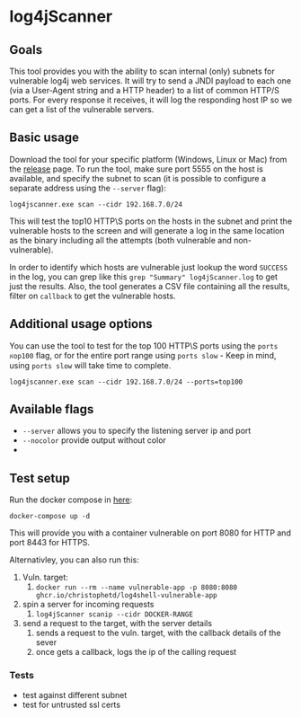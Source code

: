 # log4jScanner

## Goals

This tool provides you with the ability to scan internal (only) subnets for vulnerable log4j web services. It will try to send a JNDI payload to each one (via a User-Agent string and a HTTP header) to a list of common HTTP/S ports. 
For every response it receives, it will log the responding host IP so we can get a list of the vulnerable servers. 

## Basic usage
Download the tool for your specific platform (Windows, Linux or Mac) from the [release](https://github.com/proferosec/log4jScanner/releases/tag/latest) page.
To run the tool, make sure port 5555 on the host is available, and specify the subnet to scan (it is possible to configure a separate address using the `--server` flag):


`
log4jscanner.exe scan --cidr 192.168.7.0/24
`


This will test the top10 HTTP\S ports on the hosts in the subnet and print the vulnerable hosts to the screen and will generate a log in the same location as the binary including all the attempts (both vulnerable and non-vulnerable).

In order to identify which hosts are vulnerable just lookup the word `SUCCESS` in the log, you can grep like this `grep "Summary" log4jScanner.log` to get just the results.
Also, the tool generates a CSV file containing all the results, filter on `callback` to get the vulnerable hosts.


## Additional usage options
You can use the tool to test for the top 100 HTTP\S ports using the `ports אop100` flag, or for the entire port range using `ports slow` - Keep in mind, using `ports slow` will take time to complete.


```
log4jscanner.exe scan --cidr 192.168.7.0/24 --ports=top100

```

## Available flags

* `--server` allows you to specify the listening server ip and port
* `--nocolor` provide output without color
* 

## Test setup
Run the docker compose in [here](https://github.com/proferosec/log4jScanner/tree/main/docker):

`docker-compose up -d`

This will provide you with a container vulnerable on port 8080 for HTTP and port 8443 for HTTPS.

Alternativley, you can also run this:
1. Vuln. target: 
   1. `docker run --rm --name vulnerable-app -p 8080:8080 ghcr.io/christophetd/log4shell-vulnerable-app`
2. spin a server for incoming requests
   1. `log4jScanner scanip --cidr DOCKER-RANGE`
3. send a request to the target, with the server details
   1. sends a request to the vuln. target, with the callback details of the sever
   2. once gets a callback, logs the ip of the calling request


### Tests
* test against different subnet
* test for untrusted ssl certs
